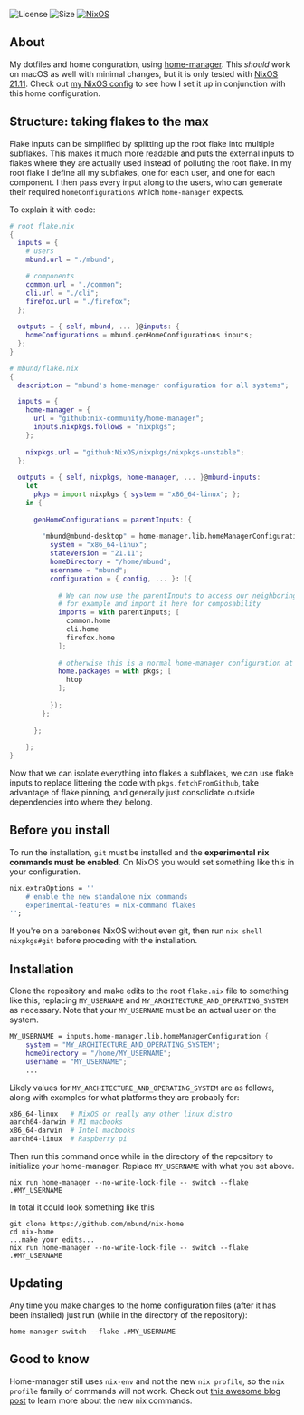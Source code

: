 ![License](https://img.shields.io/github/license/mbund/nix-home?color=dgreen&style=flat-square) ![Size](https://img.shields.io/github/repo-size/mbund/nix-home?color=red&label=size&style=flat-square) [![NixOS](https://img.shields.io/badge/nixpkgs-unstable-9cf.svg?style=flat-square&logo=NixOS&logoColor=white)](https://nixos.org)  

## About
My dotfiles and home conguration, using [home-manager](https://github.com/nix-community/home-manager). This *should* work on macOS as well with minimal changes, but it is only tested with [NixOS 21.11](https://nixos.org). Check out [my NixOS config](https://github.com/mbund/nixos-config) to see how I set it up in conjunction with this home configuration.

## Structure: taking flakes to the max
Flake inputs can be simplified by splitting up the root flake into multiple subflakes. This makes it much more readable and puts the external inputs to flakes where they are actually used instead of polluting the root flake. In my root flake I define all my subflakes, one for each user, and one for each component. I then pass every input along to the users, who can generate their required `homeConfigurations` which `home-manager` expects.

To explain it with code:
```nix
# root flake.nix
{
  inputs = {
    # users
    mbund.url = "./mbund";

    # components
    common.url = "./common";
    cli.url = "./cli";
    firefox.url = "./firefox";
  };
  
  outputs = { self, mbund, ... }@inputs: {
    homeConfigurations = mbund.genHomeConfigurations inputs;
  };
}
```
```nix
# mbund/flake.nix
{
  description = "mbund's home-manager configuration for all systems";

  inputs = {
    home-manager = {
      url = "github:nix-community/home-manager";
      inputs.nixpkgs.follows = "nixpkgs";
    };
    
    nixpkgs.url = "github:NixOS/nixpkgs/nixpkgs-unstable";
  };
  
  outputs = { self, nixpkgs, home-manager, ... }@mbund-inputs:
    let
      pkgs = import nixpkgs { system = "x86_64-linux"; };
    in {
      
      genHomeConfigurations = parentInputs: {
      
        "mbund@mbund-desktop" = home-manager.lib.homeManagerConfiguration {
          system = "x86_64-linux";
          stateVersion = "21.11";
          homeDirectory = "/home/mbund";
          username = "mbund";
          configuration = { config, ... }: ({
          
            # We can now use the parentInputs to access our neighboring `cli/flake.nix`,
            # for example and import it here for composability
            imports = with parentInputs; [
              common.home
              cli.home
              firefox.home
            ];
            
            # otherwise this is a normal home-manager configuration at this point...
            home.packages = with pkgs; [
              htop
            ];
            
          });
        };
        
      };
      
    };
}
```

Now that we can isolate everything into flakes a subflakes, we can use flake inputs to replace littering the code with `pkgs.fetchFromGithub`, take advantage of flake pinning, and generally just consolidate outside dependencies into where they belong.

## Before you install
To run the installation, `git` must be installed and the **experimental nix commands must be enabled**. On NixOS you would set something like this in your configuration.
```nix
nix.extraOptions = ''
    # enable the new standalone nix commands
    experimental-features = nix-command flakes
'';
```
If you're on a barebones NixOS without even git, then run `nix shell nixpkgs#git` before proceding with the installation.

## Installation
Clone the repository and make edits to the root `flake.nix` file to something like this, replacing `MY_USERNAME` and `MY_ARCHITECTURE_AND_OPERATING_SYSTEM` as necessary. Note that your `MY_USERNAME` must be an actual user on the system.
```nix
MY_USERNAME = inputs.home-manager.lib.homeManagerConfiguration {
    system = "MY_ARCHITECTURE_AND_OPERATING_SYSTEM";
    homeDirectory = "/home/MY_USERNAME";
    username = "MY_USERNAME";
    ...
```
Likely values for `MY_ARCHITECTURE_AND_OPERATING_SYSTEM` are as follows, along with examples for what platforms they are probably for:
```nix
x86_64-linux   # NixOS or really any other linux distro
aarch64-darwin # M1 macbooks
x86_64-darwin  # Intel macbooks
aarch64-linux  # Raspberry pi
```

Then run this command once while in the directory of the repository to initialize your home-manager. Replace `MY_USERNAME` with what you set above.
```
nix run home-manager --no-write-lock-file -- switch --flake .#MY_USERNAME
```
In total it could look something like this
```
git clone https://github.com/mbund/nix-home
cd nix-home
...make your edits...
nix run home-manager --no-write-lock-file -- switch --flake .#MY_USERNAME
```

## Updating
Any time you make changes to the home configuration files (after it has been installed) just run (while in the directory of the repository):
```
home-manager switch --flake .#MY_USERNAME
```

## Good to know
Home-manager still uses `nix-env` and not the new `nix profile`, so the `nix profile` family of commands will not work. Check out [this awesome blog post](https://blog.ysndr.de/posts/guides/2021-12-01-nix-shells) to learn more about the new nix commands.
